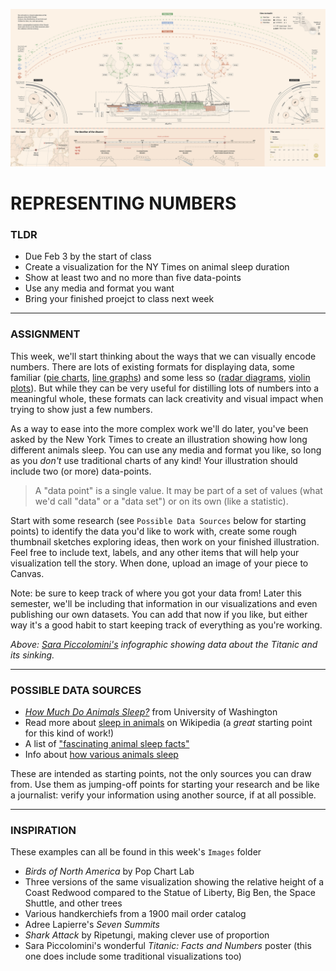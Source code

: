 ![](Images/TitanicFactsAndNumbers_SaraPiccolomini.jpg)

# REPRESENTING NUMBERS

### TLDR  
* Due Feb 3 by the start of class  
* Create a visualization for the NY Times on animal sleep duration
* Show at least two and no more than five data-points  
* Use any media and format you want  
* Bring your finished proejct to class next week  

***

### ASSIGNMENT
This week, we'll start thinking about the ways that we can visually encode numbers. There are lots of existing formats for displaying data, some familiar ([pie charts](https://datavizproject.com/data-type/pie-chart), [line graphs](https://datavizproject.com/data-type/line-chart)) and some less so ([radar diagrams](https://datavizproject.com/data-type/radar-diagram), [violin plots](https://datavizproject.com/data-type/violin-plot)). But while they can be very useful for distilling lots of numbers into a meaningful whole, these formats can lack creativity and visual impact when trying to show just a few numbers.

As a way to ease into the more complex work we'll do later, you've been asked by the New York Times to create an illustration showing how long different animals sleep. You can use any media and format you like, so long as you *don't* use traditional charts of any kind! Your illustration should include two (or more) data-points.

> A "data point" is a single value. It may be part of a set of values (what we'd call "data" or a "data set") or on its own (like a statistic).

Start with some research (see `Possible Data Sources` below for starting points) to identify the data you'd like to work with, create some rough thumbnail sketches exploring ideas, then work on your finished illustration. Feel free to include text, labels, and any other items that will help your visualization tell the story. When done, upload an image of your piece to Canvas.

Note: be sure to keep track of where you got your data from! Later this semester, we'll be including that information in our visualizations and even publishing our own datasets. You can add that now if you like, but either way it's a good habit to start keeping track of everything as you're working.

*Above: [Sara Piccolomini's](https://sarapiccolomini.com/#project) infographic showing data about the Titanic and its sinking.*

***

### POSSIBLE DATA SOURCES  
* [*How Much Do Animals Sleep?*](https://faculty.washington.edu/chudler/chasleep.html) from University of Washington  
* Read more about [sleep in animals](https://en.wikipedia.org/wiki/Sleep_in_animals) on Wikipedia (a *great* starting point for this kind of work!)  
* A list of ["fascinating animal sleep facts"](https://startsleeping.org/animal-sleep/)  
* Info about [how various animals sleep](https://www.sleepfoundation.org/animals-and-sleep)  

These are intended as starting points, not the only sources you can draw from. Use them as jumping-off points for starting your research and be like a journalist: verify your information using another source, if at all possible.

***

### INSPIRATION  
These examples can all be found in this week's `Images` folder  

* *Birds of North America* by Pop Chart Lab  
* Three versions of the same visualization showing the relative height of a Coast Redwood compared to the Statue of Liberty, Big Ben, the Space Shuttle, and other trees  
* Various handkerchiefs from a 1900 mail order catalog  
* Adree Lapierre's *Seven Summits*  
* *Shark Attack* by Ripetungi, making clever use of proportion  
* Sara Piccolomini's wonderful *Titanic: Facts and Numbers* poster (this one does include some traditional visualizations too)  

